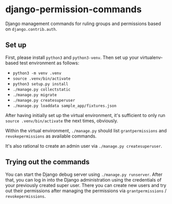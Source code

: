 # django-permission-commands
Django management commands for ruling groups and permissions based
on `django.contrib.auth`.

## Set up

First, please install `python3` and `python3-venv`.
Then set up your virtualenv-based test environment as follows:

- `python3 -m venv .venv`
- `source .venv/bin/activate`
- `python3 setup.py install`
- `./manage.py collectstatic`
- `./manage.py migrate`
- `./manage.py createsuperuser`
- `./manage.py loaddata sample_app/fixtures.json`

After having initially set up the virtual environment, it's sufficient
to only run `source .venv/bin/activate` the next times, obviously.

Within the virtual environment, `./manage.py` should list `grantpermissions`
and `revokepermissions` as available commands.

It's also rational to create an admin user via `./manage.py createsuperuser`.

## Trying out the commands

You can start the Django debug server using `./manage.py runserver`.
After that, you can log in into the Django administration using the
credentials of your previously created super user.
There you can create new users and try out their permissions after
managing the permissions via `grantpermissions` / `revokepermissions`.
